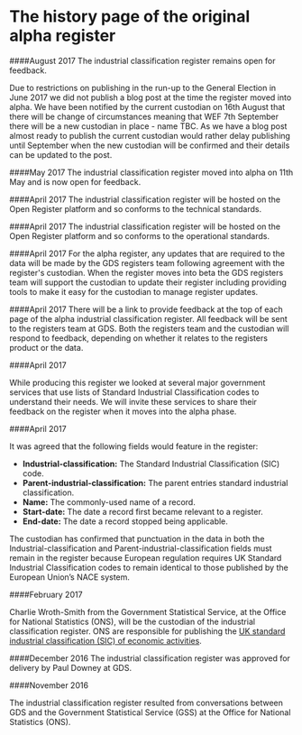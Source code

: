 # The history page of the original alpha register

####August 2017
The industrial classification register remains open for feedback.

Due to restrictions on publishing in the run-up to the General Election in June 2017 we did not publish a blog post at the time the register moved into alpha. We have been notified by the current custodian on 16th August that there will be change of circumstances meaning that WEF 7th September there will be a new custodian in place - name TBC. As we have a blog post almost ready to publish the current custodian would rather delay publishing until September when the new custodian will be confirmed and their details can be updated to the post.

####May 2017
The industrial classification register moved into alpha on 11th May and is now open for feedback.

####April 2017
The industrial classification register will be hosted on the Open Register platform and so conforms to the technical standards.

####April 2017
The industrial classification register will be hosted on the Open Register platform and so conforms to the operational standards.

####April 2017
For the alpha register, any updates that are required to the data will be made by the GDS registers team following agreement with the register's custodian. When the register moves into beta the GDS registers team will support the custodian to update their register including providing tools to make it easy for the custodian to manage register updates.

####April 2017
There will be a link to provide feedback at the top of each page of the alpha industrial classification register. All feedback will be sent to the registers team at GDS. Both the registers team and the custodian will respond to feedback, depending on whether it relates to the registers product or the data.

####April 2017

While producing this register we looked at several major government services that use lists of Standard Industrial Classification codes to understand their needs. We will invite these services to share their feedback on the register when it moves into the alpha phase.

####April 2017

It was agreed that the following fields would feature in the register:

* **Industrial-classification:** The Standard Industrial Classification (SIC) code.
* **Parent-industrial-classification:** The parent entries standard industrial classification.
* **Name:** The commonly-used name of a record.
* **Start-date:** The date a record first became relevant to a register.
* **End-date:** The date a record stopped being applicable.

The custodian has confirmed that punctuation in the data in both the Industrial-classification and Parent-industrial-classification fields must remain in the register because European regulation requires UK Standard Industrial Classification codes to remain identical to those published by the European Union’s NACE system.

####February 2017

Charlie Wroth-Smith from the Government Statistical Service, at the Office for National Statistics (ONS), will be the custodian of the industrial classification register. ONS are responsible for publishing the [UK standard industrial classification (SIC) of economic activities](https://www.ons.gov.uk/methodology/classificationsandstandards/ukstandardindustrialclassificationofeconomicactivities).

####December 2016
The industrial classification register was approved for delivery by Paul Downey at GDS.

####November 2016

The industrial classification register resulted from conversations between GDS and the Government Statistical Service (GSS) at the Office for National Statistics (ONS).
